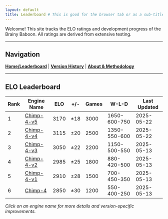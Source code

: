 ```yaml
---
layout: default
title: Leaderboard # This is good for the browser tab or as a sub-title if the theme uses it
---
```


Welcome! This site tracks the ELO ratings and development progress of the Brainy Baboon. All ratings are derived from extensive testing.

---

## Navigation
[**Home/Leaderboard**](https://quackcoast.github.io/chimp-4) | [**Version History**](version-history.md) | [**About & Methodology**](about.md)

---

## ELO Leaderboard

| Rank | Engine Name         | ELO  | +/- | Games | W-L-D         | Last Updated |
|------|----------------------|------|-----|-------|---------------|--------------|
| 1    | [Chimp-4-v5](chimp-4-v5.html)  | 3170 | ±18 | 3000  | 1650-600-750  | 2025-05-22   |
| 2    | [Chimp-4-v4](chimp-4-v4.html)  | 3115 | ±20 | 2500  | 1350-550-600  | 2025-05-22   |
| 3    | [Chimp-4-v3](chimp-4-v3.html)  | 3050 | ±22 | 2200  | 1150-500-550  | 2025-05-13   |
| 4    | [Chimp-4-v2](chimp-4-v2.html)  | 2985 | ±25 | 1800  | 880-420-500   | 2025-05-13   |
| 5    | [Chimp-4-v1](chimp-4-v1.html)  | 2910 | ±28 | 1500  | 700-450-350   | 2025-05-13   |
| 6    | [Chimp-4](chimp-4.html)      | 2850 | ±30 | 1200  | 550-400-250   | 2025-05-13   |

*Click on an engine name for more details and version-specific improvements.*
